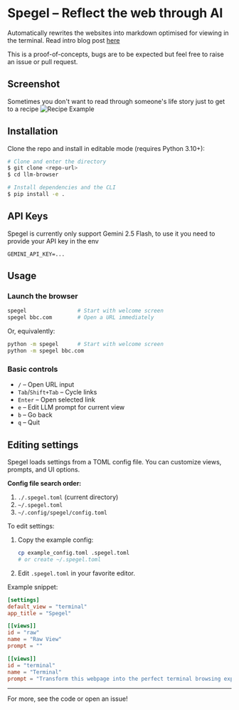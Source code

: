 # Spegel – Reflect the web through AI

Automatically rewrites the websites into markdown optimised for viewing in the terminal.
Read intro blog post [here](https://simedw.com/2025/06/23/introducing-spegel/)

This is a proof-of-concepts, bugs are to be expected but feel free to raise an issue or pull request.

##  Screenshot
Sometimes you don't want to read through someone's life story just to get to a recipe
![Recipe Example](https://simedw.com/2025/06/23/introducing-spegel/images/recipe_example.png)


## Installation

Clone the repo and install in editable mode (requires Python 3.10+):

```bash
# Clone and enter the directory
$ git clone <repo-url>
$ cd llm-browser

# Install dependencies and the CLI
$ pip install -e .
```

## API Keys
Spegel is currently only support Gemini 2.5 Flash, to use it you need to provide your API key in the env

```
GEMINI_API_KEY=...
```


## Usage

### Launch the browser

```bash
spegel                # Start with welcome screen
spegel bbc.com        # Open a URL immediately
```

Or, equivalently:

```bash
python -m spegel      # Start with welcome screen
python -m spegel bbc.com
```

### Basic controls
- `/`         – Open URL input
- `Tab`/`Shift+Tab` – Cycle links
- `Enter`     – Open selected link
- `e`         – Edit LLM prompt for current view
- `b`         – Go back
- `q`         – Quit

## Editing settings

Spegel loads settings from a TOML config file. You can customize views, prompts, and UI options.

**Config file search order:**
1. `./.spegel.toml` (current directory)
2. `~/.spegel.toml`
3. `~/.config/spegel/config.toml`

To edit settings:
1. Copy the example config:
   ```bash
   cp example_config.toml .spegel.toml
   # or create ~/.spegel.toml
   ```
2. Edit `.spegel.toml` in your favorite editor.

Example snippet:
```toml
[settings]
default_view = "terminal"
app_title = "Spegel"

[[views]]
id = "raw"
name = "Raw View"
prompt = ""

[[views]]
id = "terminal"
name = "Terminal"
prompt = "Transform this webpage into the perfect terminal browsing experience! ..."
```

---

For more, see the code or open an issue!

